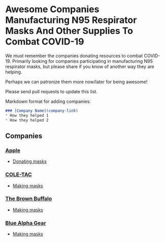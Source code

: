 # Awesome Companies Manufacturing N95 Respirator Masks And Other Supplies To Combat COVID-19

We must remember the companies donating resources to combat COVID-19. Primarily looking for
companies participating in manufacturing N95 respirator masks, but please share if you know of another way they are helping.

Perhaps we can patronize them more now/later for being awesome!

Please send pull requests to update this list.

Markdown format for adding companies:

```markdown
### [Company Name](company-link)
* How they helped 1
* How they helped 2
```

## Companies

### [Apple](https://apple.com)
* [Donating masks](https://twitter.com/tim_cook/status/1241458458794188800?ref_src=twsrc%5Etfw%7Ctwcamp%5Etweetembed%7Ctwterm%5E1241458458794188800&ref_url=https%3A%2F%2Fwww.breitbart.com%2Fpolitics%2F2020%2F03%2F24%2Fmypillow-making-face-masks-for-hospitals-during-coronavirus-pandemic%2F)

### [COLE-TAC](https://www.cole-tac.com/)
* [Making masks](https://www.gofundme.com/f/operation-face-mask?utm_source=customer&utm_medium=copy_link-tip&utm_campaign=p_cp+share-sheet)

### [The Brown Buffalo](https://www.thebrownbuffalo.com/)
* [Making masks](https://www.gofundme.com/f/operation-face-mask?utm_source=customer&utm_medium=copy_link-tip&utm_campaign=p_cp+share-sheet)

### [Blue Alpha Gear](https://www.bluealphagear.com/)
* [Making masks](https://www.gofundme.com/f/operation-face-mask?utm_source=customer&utm_medium=copy_link-tip&utm_campaign=p_cp+share-sheet)
